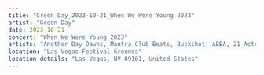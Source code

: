 ```yaml
---
title: "Green Day_2023-10-21_When We Were Young 2023"
artist: "Green Day"
date: 2023-10-21
concert: "When We Were Young 2023"
artists: "Another Day Dawns, Mantra Club Beats, Buckshot, ABBA, 21 Acts of Manslaughter	Grindcore	United States, Afterlife, 311, Foo Fighters, 12 Gauge Rampage, AJJ, Aborted, 5 Seconds of Summer, Bad Religion, Meet Me @ The Altar, Bladee, Cody Jinks, 30 Seconds to Mars, 9 Foot Super SoldierCrossoverHardcore, 324	Grindcore	Japan, Green Day"
location: "Las Vegas Festival Grounds"
location_details: "Las Vegas, NV 89101, United States"
---
```

